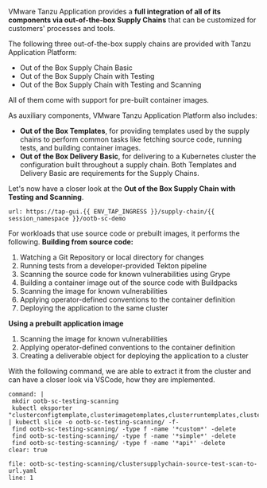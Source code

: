 VMware Tanzu Application provides a **full integration of all of its components via out-of-the-box Supply Chains** that can be customized for customers' processes and tools.

The following three out-of-the-box supply chains are provided with Tanzu Application Platform:

- Out of the Box Supply Chain Basic
- Out of the Box Supply Chain with Testing
- Out of the Box Supply Chain with Testing and Scanning

All of them come with support for pre-built container images.

As auxiliary components, VMware Tanzu Application Platform also includes:
- **Out of the Box Templates**, for providing templates used by the supply chains to perform common tasks like fetching source code, running tests, and building container images.
- **Out of the Box Delivery Basic**, for delivering to a Kubernetes cluster the configuration built throughout a supply chain.
Both Templates and Delivery Basic are requirements for the Supply Chains.

Let's now have a closer look at the **Out of the Box Supply Chain with Testing and Scanning**.

```dashboard:open-url
url: https://tap-gui.{{ ENV_TAP_INGRESS }}/supply-chain/{{ session_namespace }}/ootb-sc-demo
```

For workloads that use source code or prebuilt images, it performs the following.
**Building from source code:**
1. Watching a Git Repository or local directory for changes
2. Running tests from a developer-provided Tekton pipeline
3. Scanning the source code for known vulnerabilities using Grype
4. Building a container image out of the source code with Buildpacks
5. Scanning the image for known vulnerabilities
6. Applying operator-defined conventions to the container definition
7. Deploying the application to the same cluster

**Using a prebuilt application image**
1. Scanning the image for known vulnerabilities
2. Applying operator-defined conventions to the container definition
3. Creating a deliverable object for deploying the application to a cluster

With the following command, we are able to extract it from the cluster and can have a closer look via VSCode, how they are implemented.
```terminal:execute
command: |
 mkdir ootb-sc-testing-scanning
 kubectl eksporter "clusterconfigtemplate,clusterimagetemplates,clusterruntemplates,clustersourcetemplates,clustersupplychains,clustertemplates,clusterdelivery,ClusterDeploymentTemplate,deliverable" | kubectl slice -o ootb-sc-testing-scanning/ -f-
 find ootb-sc-testing-scanning/ -type f -name '*custom*' -delete
 find ootb-sc-testing-scanning/ -type f -name '*simple*' -delete
 find ootb-sc-testing-scanning/ -type f -name '*api*' -delete
clear: true
```

```editor:open-file
file: ootb-sc-testing-scanning/clustersupplychain-source-test-scan-to-url.yaml
line: 1
```
